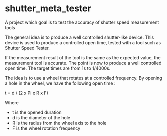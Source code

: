 # shutter_meta_tester
A project which goal is to test the accuracy of shutter speed measurement tools

The general idea is to produce a well controlled shutter-like device.
This device is used to produce a controlled open time, tested with a tool such as Shutter Speed Tester.

If the measurement result of the tool is the same as the expected value, the measurement tool is accurate.
The point is now to produce a well controlled open time. The target times are from 1s to 1/4000s.

The idea is to use a wheel that rotates at a controlled frequency. By opening a hole in the wheel, we have the following open time :

t = d / (2 x Pi x R x F)

Where
- t is the opened duration
- d is the diameter of the hole
- R is the radius from the wheel axis to the hole
- F is the wheel rotation frequency
